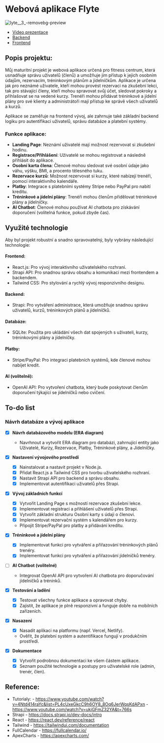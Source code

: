 # Webová aplikace Flyte

![lyte__3_-removebg-preview](https://github.com/user-attachments/assets/87eb6fb5-6510-4b09-b192-260e14ce8932)
- [Video prezentace](https://www.youtube.com/watch?v=kYj456mgT_Y)
- [Backend](https://github.com/vmazurova/flyte_maturitni_projekt/tree/master/backend)
- [Frontend](https://github.com/vmazurova/frontend-mat)

## Popis projektu:

Můj maturitní projekt je webová aplikace určená pro fitness centrum, která usnadňuje správu uživatelů (členů) a umožňuje jim přístup k jejich osobním údajům, rezervacím, tréninkovým plánům a jídelníčkům. Aplikace je určena jak pro neznámé uživatele, kteří mohou provést rezervaci na zkušební lekci, tak pro stávající členy, kteří mohou spravovat svůj účet, sledovat pokroky a přihlašovat se na vedené kurzy. Trenéři mohou přidávat tréninkové a jídelní plány pro své klienty a administrátoři mají přístup ke správě všech uživatelů a kurzů.

Aplikace se zaměřuje na frontend vývoj, ale zahrnuje také základní backend logiku pro autentifikaci uživatelů, správu databáze a platební systémy.

### Funkce aplikace:
- **Landing Page**: Neznámí uživatelé mají možnost rezervovat si zkušební hodinu.
- **Registrace/Přihlášení**: Uživatelé se mohou registrovat a následně přihlásit do aplikace.
- **Osobní karta člena**: Členové mohou sledovat své osobní údaje jako váhu, výšku, BMI, a procento tělesného tuku.
- **Rezervace kurzů**: Možnost rezervovat si kurzy, které nabízejí trenéři, pomocí interaktivního kalendáře.
- **Platby**: Integrace s platebními systémy Stripe nebo PayPal pro nabití kreditu.
- **Tréninkové a jídelní plány**: Trenéři mohou členům přidělovat tréninkové plány a jídelníčky.
- **AI Chatbot**: Členové mohou používat AI chatbota pro získávání doporučení (volitelná funkce, pokud zbyde čas).

## Využité technologie

Aby byl projekt robustní a snadno spravovatelný, byly vybrány následující technologie:

#### Frontend:

- React.js: Pro vývoj interaktivního uživatelského rozhraní.
- Strapi API: Pro snadnou správu obsahu a komunikaci mezi frontendem a backendem.
- Tailwind CSS: Pro stylování a rychlý vývoj responzivního designu.

#### Backend:

- Strapi: Pro vytváření administrace, která umožňuje snadnou správu uživatelů, kurzů, tréninkových plánů a jídelníčků.

#### Databáze:

- SQLite: Použita pro ukládání všech dat spojených s uživateli, kurzy, tréninkovými plány a jídelníčky.

#### Platby:

- Stripe/PayPal: Pro integraci platebních systémů, kde členové mohou nabíjet kredit.

#### AI (volitelně):

- OpenAI API: Pro vytvoření chatbota, který bude poskytovat členům doporučení týkající se jídelníčků nebo cvičení.

## To-do list

### Návrh databáze a vývoj aplikace

- [x] **Návrh databázového modelu (ERA diagram)**
  - Navrhnout a vytvořit ERA diagram pro databázi, zahrnující entity jako Uživatelé, Kurzy, Rezervace, Platby, Tréninkové plány, a Jídelníčky.

- [x] **Nastavení vývojového prostředí**
  - [x] Nainstalovat a nastavit projekt v Node.js.
  - [x] Přidat React.js a Tailwind CSS pro tvorbu uživatelského rozhraní.
  - [x] Nastavit Strapi API pro backend a správu obsahu.
  - [x] Implementovat autentifikaci uživatelů přes Strapi.

- [x] **Vývoj základních funkcí**
  - [x] Vytvořit Landing Page s možností rezervace zkušební lekce.
  - [x] Implementovat registraci a přihlášení uživatelů přes Strapi.
  - [x] Vytvořit základní strukturu Osobní karty s údaji o členovi.
  - [x] Implementovat rezervační systém s kalendářem pro kurzy.
  - Připojit Stripe/PayPal pro platby a přidávání kreditu.

- [x] **Tréninkové a jídelní plány**
  - [x] Implementovat funkci pro vytváření a přiřazování tréninkových plánů trenéry.
  - [x] Implementovat funkci pro vytváření a přiřazování jídelníčků trenéry.

- [ ] **AI Chatbot (volitelné)**
  - Integrovat OpenAI API pro vytvoření AI chatbota pro doporučování jídelníčků a tréninků.

- [x] **Testování a ladění**
  - [x] Testovat všechny funkce aplikace a opravovat chyby.
  - [x] Zajistit, že aplikace je plně responzivní a funguje dobře na mobilních zařízeních.

- [x] **Nasazení**
  - [x] Nasadit aplikaci na platformu (např. Vercel, Netlify).
  - Ověřit, že platební systém a autentifikace fungují v produkčním prostředí.

- [x] **Dokumentace**
  - [x] Vytvořit podrobnou dokumentaci ke všem částem aplikace.
  - [x] Seznam použité technologie a postupy pro uživatelské role (admin, trenér, člen).

##  Reference: 
  - Tutorialy:
        - https://www.youtube.com/watch?v=4Ntd414raYc&list=PL4cUxeGkcC9h6OY8_8Oq6JerWqsKdAPxn
        - https://www.youtube.com/watch?v=ukiGFmZ32YA&t=766s
  - Strapi - https://docs.strapi.io/dev-docs/intro
  - React - https://react.dev/reference/react
  - Tailwind - https://tailwindui.com/documentation
  - FullCalendar - https://fullcalendar.io/
  - ApexCharts - https://apexcharts.com/
